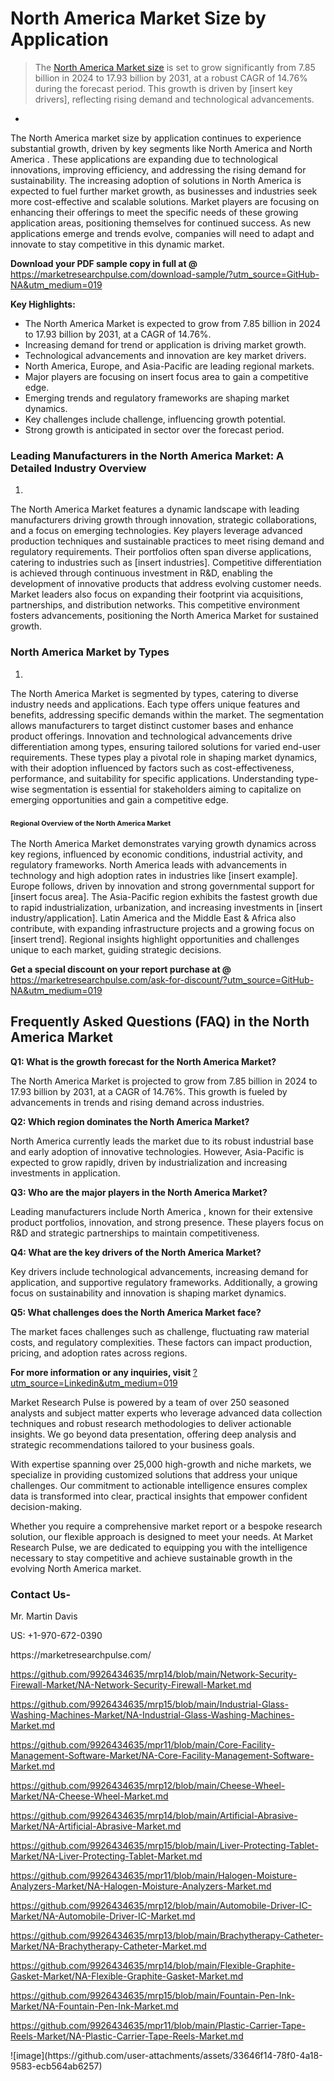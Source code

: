 <h1>North America  Market&nbsp;Size by Application</h1><blockquote><p>The <a href="https://marketresearchpulse.com/download-sample/?utm_source=GitHub-NA&amp;utm_medium=019">North America  Market size</a> is set to grow significantly from 7.85 billion in 2024 to 17.93 billion by 2031, at a robust CAGR of 14.76% during the forecast period. This growth is driven by [insert key drivers], reflecting rising demand and technological advancements.</p></blockquote><ul><li></li></ul><p>The North America  market size by application continues to experience substantial growth, driven by key segments like North America  and North America . These applications are expanding due to technological innovations, improving efficiency, and addressing the rising demand for sustainability. The increasing adoption of solutions in North America  is expected to fuel further market growth, as businesses and industries seek more cost-effective and scalable solutions. Market players are focusing on enhancing their offerings to meet the specific needs of these growing application areas, positioning themselves for continued success. As new applications emerge and trends evolve, companies will need to adapt and innovate to stay competitive in this dynamic market.</p><p><strong>Download your PDF sample copy in full at @ </strong><a href="https://marketresearchpulse.com/download-sample/?utm_source=GitHub-NA&amp;utm_medium=019">https://marketresearchpulse.com/download-sample/?utm_source=GitHub-NA&amp;utm_medium=019</a></p><p><strong>Key Highlights: </strong></p><ul><li>The North America  Market is expected to grow from 7.85 billion in 2024 to 17.93 billion by 2031, at a CAGR of 14.76%.</li><li>Increasing demand for trend or application is driving market growth.</li><li>Technological advancements and innovation are key market drivers.</li><li>North America, Europe, and Asia-Pacific are leading regional markets.</li><li>Major players are focusing on insert focus area to gain a competitive edge.</li><li>Emerging trends and regulatory frameworks are shaping market dynamics.</li><li>Key challenges include challenge, influencing growth potential.</li><li>Strong growth is anticipated in sector over the forecast period.</li></ul><h3>Leading Manufacturers in the North America  Market: A Detailed Industry Overview</h3><ol><li></li></ol><div class="flex max-w-full flex-col flex-grow"><div class="min-h-8 text-message flex w-full flex-col items-end gap-2 whitespace-normal break-words [.text-message+&amp;]:mt-5" dir="auto" data-message-author-role="assistant" data-message-id="fd8432e4-4910-450d-b182-61b7bfb0a01f" data-message-model-slug="gpt-4o"><div class="flex w-full flex-col gap-1 empty:hidden first:pt-[3px]"><div class="markdown prose w-full break-words dark:prose-invert light"><p>The North America  Market features a dynamic landscape with leading manufacturers driving growth through innovation, strategic collaborations, and a focus on emerging technologies. Key players leverage advanced production techniques and sustainable practices to meet rising demand and regulatory requirements. Their portfolios often span diverse applications, catering to industries such as [insert industries]. Competitive differentiation is achieved through continuous investment in R&amp;D, enabling the development of innovative products that address evolving customer needs. Market leaders also focus on expanding their footprint via acquisitions, partnerships, and distribution networks. This competitive environment fosters advancements, positioning the North America  Market for sustained growth.</p></div></div></div></div><h3>North America  Market by Types</h3><ol><li></li></ol><div class="flex max-w-full flex-col flex-grow"><div class="min-h-8 text-message flex w-full flex-col items-end gap-2 whitespace-normal break-words [.text-message+&amp;]:mt-5" dir="auto" data-message-author-role="assistant" data-message-id="084470be-0bb7-4664-bddf-5156b4f41249" data-message-model-slug="gpt-4o-mini"><div class="flex w-full flex-col gap-1 empty:hidden first:pt-[3px]"><div class="markdown prose w-full break-words dark:prose-invert light"><p>The North America  Market is segmented by types, catering to diverse industry needs and applications. Each type offers unique features and benefits, addressing specific demands within the market. The segmentation allows manufacturers to target distinct customer bases and enhance product offerings. Innovation and technological advancements drive differentiation among types, ensuring tailored solutions for varied end-user requirements. These types play a pivotal role in shaping market dynamics, with their adoption influenced by factors such as cost-effectiveness, performance, and suitability for specific applications. Understanding type-wise segmentation is essential for stakeholders aiming to capitalize on emerging opportunities and gain a competitive edge.</p></div></div></div></div><h3><span style="font-size: 11px;">Regional Overview of the North America  Market</span></h3><div class="flex max-w-full flex-col flex-grow"><div class="min-h-8 text-message flex w-full flex-col items-end gap-2 whitespace-normal break-words [.text-message+&amp;]:mt-5" dir="auto" data-message-author-role="assistant" data-message-id="e9038762-ce64-4e30-91c9-9bd413514231" data-message-model-slug="gpt-4o-mini"><div class="flex w-full flex-col gap-1 empty:hidden first:pt-[3px]"><div class="markdown prose w-full break-words dark:prose-invert light"><p>The North America  Market demonstrates varying growth dynamics across key regions, influenced by economic conditions, industrial activity, and regulatory frameworks. North America leads with advancements in technology and high adoption rates in industries like [insert example]. Europe follows, driven by innovation and strong governmental support for [insert focus area]. The Asia-Pacific region exhibits the fastest growth due to rapid industrialization, urbanization, and increasing investments in [insert industry/application]. Latin America and the Middle East &amp; Africa also contribute, with expanding infrastructure projects and a growing focus on [insert trend]. Regional insights highlight opportunities and challenges unique to each market, guiding strategic decisions.</p></div></div></div></div><p><strong>Get a special discount on your report purchase at @ </strong><a href="https://marketresearchpulse.com/ask-for-discount/?utm_source=GitHub-NA&amp;utm_medium=019">https://marketresearchpulse.com/ask-for-discount/?utm_source=GitHub-NA&amp;utm_medium=019</a></p><h2>Frequently Asked Questions (FAQ) in the North America  Market</h2><p><strong>Q1: What is the growth forecast for the North America  Market?</strong></p><p>The North America  Market is projected to grow from 7.85 billion in 2024 to 17.93 billion by 2031, at a CAGR of 14.76%. This growth is fueled by advancements in trends and rising demand across industries.</p><p><strong>Q2: Which region dominates the North America  Market?</strong></p><p>North America currently leads the market due to its robust industrial base and early adoption of innovative technologies. However, Asia-Pacific is expected to grow rapidly, driven by industrialization and increasing investments in application.</p><p><strong>Q3: Who are the major players in the North America  Market?</strong></p><p>Leading manufacturers include North America , known for their extensive product portfolios, innovation, and strong presence. These players focus on R&amp;D and strategic partnerships to maintain competitiveness.</p><p><strong>Q4: What are the key drivers of the North America  Market?</strong></p><p>Key drivers include technological advancements, increasing demand for application, and supportive regulatory frameworks. Additionally, a growing focus on sustainability and innovation is shaping market dynamics.</p><p><strong>Q5: What challenges does the North America  Market face?</strong></p><p>The market faces challenges such as challenge, fluctuating raw material costs, and regulatory complexities. These factors can impact production, pricing, and adoption rates across regions.</p><p><strong>For more information or any inquiries, visit&nbsp;</strong><a href="?utm_source=Linkedin&utm_medium=019">?utm_source=Linkedin&utm_medium=019</a></p><p>Market Research Pulse is powered by a team of over 250 seasoned analysts and subject matter experts who leverage advanced data collection techniques and robust research methodologies to deliver actionable insights. We go beyond data presentation, offering deep analysis and strategic recommendations tailored to your business goals.</p><p>With expertise spanning over 25,000 high-growth and niche markets, we specialize in providing customized solutions that address your unique challenges. Our commitment to actionable intelligence ensures complex data is transformed into clear, practical insights that empower confident decision-making.</p><p>Whether you require a comprehensive market report or a bespoke research solution, our flexible approach is designed to meet your needs. At Market Research Pulse, we are dedicated to equipping you with the intelligence necessary to stay competitive and achieve sustainable growth in the evolving North America  market.</p><h3><strong>Contact Us-</strong></h3><p>Mr. Martin Davis</p><p>US: +1-970-672-0390</p><p>https://marketresearchpulse.com/</p><p><a href="https://github.com/9926434635/mrp14/blob/main/Network-Security-Firewall-Market/NA-Network-Security-Firewall-Market.md">https://github.com/9926434635/mrp14/blob/main/Network-Security-Firewall-Market/NA-Network-Security-Firewall-Market.md</a></p><p><a href="https://github.com/9926434635/mrp15/blob/main/Industrial-Glass-Washing-Machines-Market/NA-Industrial-Glass-Washing-Machines-Market.md">https://github.com/9926434635/mrp15/blob/main/Industrial-Glass-Washing-Machines-Market/NA-Industrial-Glass-Washing-Machines-Market.md</a></p><p><a href="https://github.com/9926434635/mpr11/blob/main/Core-Facility-Management-Software-Market/NA-Core-Facility-Management-Software-Market.md">https://github.com/9926434635/mpr11/blob/main/Core-Facility-Management-Software-Market/NA-Core-Facility-Management-Software-Market.md</a></p><p><a href="https://github.com/9926434635/mrp12/blob/main/Cheese-Wheel-Market/NA-Cheese-Wheel-Market.md">https://github.com/9926434635/mrp12/blob/main/Cheese-Wheel-Market/NA-Cheese-Wheel-Market.md</a></p><p><a href="https://github.com/9926434635/mrp14/blob/main/Artificial-Abrasive-Market/NA-Artificial-Abrasive-Market.md">https://github.com/9926434635/mrp14/blob/main/Artificial-Abrasive-Market/NA-Artificial-Abrasive-Market.md</a></p><p><a href="https://github.com/9926434635/mrp15/blob/main/Liver-Protecting-Tablet-Market/NA-Liver-Protecting-Tablet-Market.md">https://github.com/9926434635/mrp15/blob/main/Liver-Protecting-Tablet-Market/NA-Liver-Protecting-Tablet-Market.md</a></p><p><a href="https://github.com/9926434635/mpr11/blob/main/Halogen-Moisture-Analyzers-Market/NA-Halogen-Moisture-Analyzers-Market.md">https://github.com/9926434635/mpr11/blob/main/Halogen-Moisture-Analyzers-Market/NA-Halogen-Moisture-Analyzers-Market.md</a></p><p><a href="https://github.com/9926434635/mrp12/blob/main/Automobile-Driver-IC-Market/NA-Automobile-Driver-IC-Market.md">https://github.com/9926434635/mrp12/blob/main/Automobile-Driver-IC-Market/NA-Automobile-Driver-IC-Market.md</a></p><p><a href="https://github.com/9926434635/mrp13/blob/main/Brachytherapy-Catheter-Market/NA-Brachytherapy-Catheter-Market.md">https://github.com/9926434635/mrp13/blob/main/Brachytherapy-Catheter-Market/NA-Brachytherapy-Catheter-Market.md</a></p><p><a href="https://github.com/9926434635/mrp14/blob/main/Flexible-Graphite-Gasket-Market/NA-Flexible-Graphite-Gasket-Market.md">https://github.com/9926434635/mrp14/blob/main/Flexible-Graphite-Gasket-Market/NA-Flexible-Graphite-Gasket-Market.md</a></p><p><a href="https://github.com/9926434635/mrp15/blob/main/Fountain-Pen-Ink-Market/NA-Fountain-Pen-Ink-Market.md">https://github.com/9926434635/mrp15/blob/main/Fountain-Pen-Ink-Market/NA-Fountain-Pen-Ink-Market.md</a></p><p><a href="https://github.com/9926434635/mpr11/blob/main/Plastic-Carrier-Tape-Reels-Market/NA-Plastic-Carrier-Tape-Reels-Market.md">https://github.com/9926434635/mpr11/blob/main/Plastic-Carrier-Tape-Reels-Market/NA-Plastic-Carrier-Tape-Reels-Market.md</a></p>
![image](https://github.com/user-attachments/assets/33646f14-78f0-4a18-9583-ecb564ab6257)
